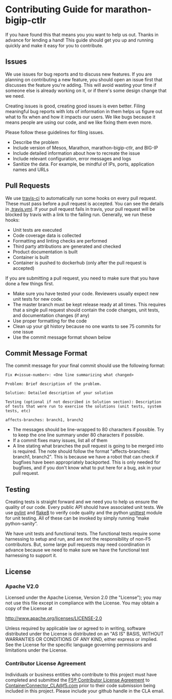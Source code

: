 <!--
Copyright (c) 2017,2018, F5 Networks, Inc.

Licensed under the Apache License, Version 2.0 (the "License");
you may not use this file except in compliance with the License.
You may obtain a copy of the License at

   http://www.apache.org/licenses/LICENSE-2.0

Unless required by applicable law or agreed to in writing, software
distributed under the License is distributed on an "AS IS" BASIS,
WITHOUT WARRANTIES OR CONDITIONS OF ANY KIND, either express or implied.
See the License for the specific language governing permissions and
limitations under the License.
-->

# Contributing Guide for marathon-bigip-ctlr
If you have found this that means you you want to help us out. Thanks in advance for lending a hand! This guide should get you up and running quickly and make it easy for you to contribute.  

## Issues
We use issues for bug reports and to discuss new features. If you are planning on contributing a new feature, you should open an issue first that discusses the feature you're adding. This will avoid wasting your time if someone else is already working on it, or if there's some design change that we need.

Creating issues is good, creating good issues is even better. Filing meaningful bug reports with lots of information in them helps us figure out what to fix when and how it impacts our users. We like bugs because it means people are using our code, and we like fixing them even more.

Please follow these guidelines for filing issues.
* Describe the problem
* Include version of Mesos, Marathon, marathon-bigip-ctlr, and BIG-IP
* Include detailed information about how to recreate the issue
* Include relevant configuration, error messages and logs
* Sanitize the data. For example, be mindful of IPs, ports, application names and URLs

## Pull Requests
We use [travis-ci](https://travis-ci.org/F5Networks/marathon-bigip-ctlr) to automatically run some hooks on every pull request. These must pass before a pull request is accepted. You can see the details in [.travis.yml](https://github.com/F5Networks/marathon-bigip-ctlr/blob/master/.travis.yml). If your pull request fails in travis, your pull request will be blocked by travis with a link to the failing run. Generally, we run these hooks:
* Unit tests are executed
* Code coverage data is collected
* Formatting and linting checks are performed
* Third party attributions are generated and checked
* Product documentation is built
* Container is built
* Container is pushed to dockerhub (only after the pull request is accepted)

If you are submitting a pull request, you need to make sure that you have done a few things first.

* Make sure you have tested your code. Reviewers usually expect new unit tests for new code.
* The master branch must be kept release ready at all times. This requires that a single pull request should contain the code changes, unit tests, and documentation changes (if any)
* Use proper formatting for the code
* Clean up your git history because no one wants to see 75 commits for one issue
*  Use the commit message format shown below

## Commit Message Format
The commit message for your final commit should use the following format:
```
Fix #<issue-number>: <One line summarizing what changed>

Problem: Brief description of the problem.

Solution: Detailed description of your solution

Testing (optional if not described in Solution section): Description of tests that were run to exercise the solutions (unit tests, system tests, etc)

affects-branches: branch1, branch2
```
* The messages should be line-wrapped to 80 characters if possible. Try to keep the one line summary under 80 characters if possible.
* If a commit fixes many issues, list all of them
* A line stating what branches the pull request is going to be merged into is required. The note should follow the format "affects-branches: branch1, branch2". This is because we have a robot that can check if bugfixes have been appropriately backported. This is only needed for bugfixes, and if you don't know what to put here for a bug, ask in your pull request.


## Testing
Creating tests is straight forward and we need you to help us ensure the quality of our code. Every public API should have associated unit tests. We use [pylint](https://www.pylint.org/) and [flake8](http://flake8.pycqa.org/en/latest/) to verify code quality and the python [unittest](https://docs.python.org/2/library/unittest.html) module for unit testing. All of these can be invoked by simply running “make python-sanity”.

We have unit tests and functional tests. The functional tests require some harnessing to setup and run, and are not the responsibility of non-F5 contributors. But, some large pull requests may need coordination in advance because we need to make sure we have the functional test harnessing to support it.

## License

### Apache V2.0
Licensed under the Apache License, Version 2.0 (the "License");
you may not use this file except in compliance with the License.
You may obtain a copy of the License at

http://www.apache.org/licenses/LICENSE-2.0

Unless required by applicable law or agreed to in writing, software
distributed under the License is distributed on an "AS IS" BASIS,
WITHOUT WARRANTIES OR CONDITIONS OF ANY KIND, either express or implied.
See the License for the specific language governing permissions and
limitations under the License.

### Contributor License Agreement
Individuals or business entities who contribute to this project must have completed and submitted the [F5® Contributor License Agreement](http://clouddocs.f5.com/containers/v1/cla_landing.html) to ContainerConnector_CLA@f5.com prior to their code submission being included in this project. Please include your github handle in the CLA email.
